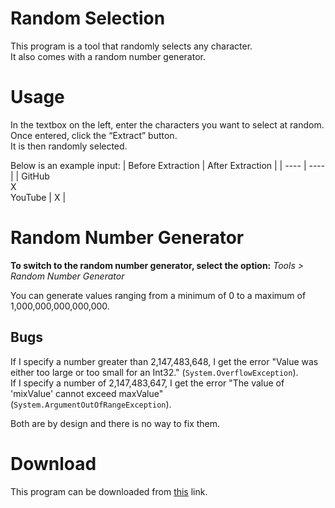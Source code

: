 # Random Selection
This program is a tool that randomly selects any character.
<br>It also comes with a random number generator.

# Usage
In the textbox on the left, enter the characters you want to select at random.
<br>Once entered, click the “Extract” button.
<br>It is then randomly selected.

Below is an example input:
| Before Extraction | After Extraction |
| ---- | ---- |
| GitHub<br>X<br>YouTube | X |

# Random Number Generator
**To switch to the random number generator, select the option:** _Tools > Random Number Generator_

You can generate values ranging from a minimum of 0 to a maximum of 1,000,000,000,000,000.

## Bugs
If I specify a number greater than 2,147,483,648, I get the error "Value was either too large or too small for an Int32." (`System.OverflowException`).
<br>If I specify a number of 2,147,483,647, I get the error "The value of 'mixValue' cannot exceed maxValue" (`System.ArgumentOutOfRangeException`).

Both are by design and there is no way to fix them.

# Download
This program can be downloaded from [this](https://github.com/YuuyaGitHub/CS-Apps-Repository/raw/main/Random%20Selection/bin/Release/Random%20Selection.exe) link.
